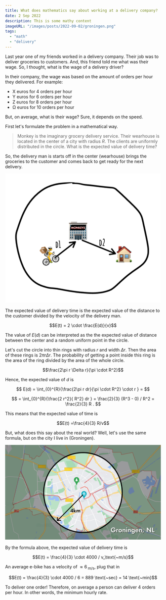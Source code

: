 ```yaml
---
title: What does mathematics say about working at a delivery company?
date: 2 Sep 2022
description: This is some mathy content
imageURL: "/images/posts/2022-09-02/groningen.png"
tags:
  - "math"
  - "delivery"
---
```


Last year one of my friends worked in a delivery company. Their job was to deliver groceries to customers. And, this friend told me what was their wage. So, I thought, what is the wage of a delivery driver?

In their company, the wage was based on the amount of orders per hour they delivered. For example:

- X euros for 4 orders per hour
- Y euros for 6 orders per hour
- Z euros for 8 orders per hour
- Ω euros for 10 orders per hour

But, on average, what is their wage? Sure, it depends on the speed.

First let's formulate the problem in a mathematical way.

> Monkey is the imaginary grocery delivery service. Their wearhouse is located in the center of a city with radius $R$. The clients are uniformly distributed in the circle. What is the expected value of delivery time?

So, the delivery man is starts off in the center (wearhouse) brings the groceries to the customer and comes back to get ready for the next delivery.

![problem setting](/images/posts/2022-09-02/problem-setting.png)

The expected value of delivery time is the expected value of the distance to the customer divided by the velocity of the delivery man.

$$E(t) = 2 \cdot \frac{E(d)}{v}$$

The value of $E(d)$ can be interpreted as the the expected value of distance between the center and a random uniform point in the circle.

Let's cut the circle into thin rings with radius $r$ and width $\Delta r$. Then the area of these rings is $2\pi r \Delta r$. The probability of getting a point inside this ring is the area of the ring divided by the area of the whole circle.

$$\frac{2\pi r \Delta r}{\pi \cdot R^2}$$

Hence, the expected value of $d$ is

$$
E(d) = \int_{0}^{R}{\frac{2\pi r dr}{\pi \cdot R^2} \cdot r } =
$$

$$
= \int_{0}^{R}{\frac{2 r^2}{ R^2} dr } = \frac{2}{3} (R^3 - 0) / R^2 = \frac{2}{3} R .
$$

This means that the expected value of time is

$$E(t) =\frac{4}{3} R/v$$

But, what does this say about the real world? Well, let's use the same formula, but on the city I live in (Groningen).

![Map of Groningen, radius is 4km](/images/posts/2022-09-02/groningen.png)

By the formula above, the expected value of delivery time is

$$E(t) = \frac{4}{3} \cdot 4000 / v_\text{~m/s}$$

An average e-bike has a velocity of $\approx 6_\text{~m/s}$, plug that in

$$E(t) = \frac{4}{3} \cdot 4000 / 6 = 889 \text{~sec} = 14 \text{~min}$$

To deliver one order! Therefore, on average a person can deliver 4 orders per hour. In other words, the minimum hourly rate.
